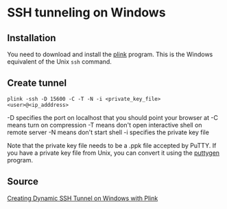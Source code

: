 # SSH tunneling on Windows

## Installation

You need to download and install the [plink](http://www.chiark.greenend.org.uk/~sgtatham/putty/download.html) program. This is the Windows equivalent of the Unix `ssh` command.

## Create tunnel

```
plink -ssh -D 15600 -C -T -N -i <private_key_file> <user>@<ip_adddress>
```

-D specifies the port on localhost that you should point your browser at
-C means turn on compression
-T means don't open interactive shell on remote server
-N means don't start shell
-i specifies the private key file

Note that the private key file needs to be a .ppk file accepted by PuTTY. If you have a private key file from Unix, you can convert it using the [puttygen](http://www.chiark.greenend.org.uk/~sgtatham/putty/download.html) program.

## Source

[Creating Dynamic SSH Tunnel on Windows with Plink](http://www.pc-freak.net/blog/creating-ssh-tunnel-windows-plink/)

